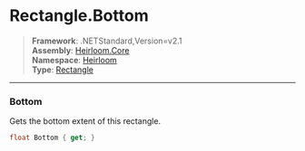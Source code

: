 # Rectangle.Bottom

> **Framework**: .NETStandard,Version=v2.1  
> **Assembly**: [Heirloom.Core][0]  
> **Namespace**: [Heirloom][0]  
> **Type**: [Rectangle][1]  

--------------------------------------------------------------------------------

### Bottom

Gets the bottom extent of this rectangle.

```cs
float Bottom { get; }
```

[0]: ..\Heirloom.Core.md
[1]: Heirloom.Rectangle.md
